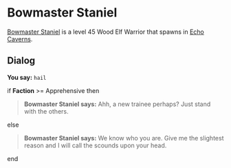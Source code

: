 # Bowmaster Staniel



[Bowmaster Staniel](/npc/153107) is a level 45 Wood Elf Warrior that spawns in [Echo Caverns](/zone/153).



## Dialog

**You say:** `hail`



if **Faction** >= Apprehensive then



>**Bowmaster Staniel says:** Ahh, a new trainee perhaps?  Just stand with the others.


else



>**Bowmaster Staniel says:** We know who you are.  Give me the slightest reason and I will call the scounds upon your head.

end